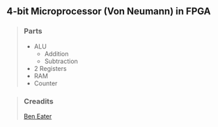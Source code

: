 ## 4-bit Microprocessor (Von Neumann) in FPGA

> ### Parts
> * ALU
>   * Addition
>   * Subtraction
> * 2 Registers
> * RAM
> * Counter

> ### Creadits
>
> [Ben Eater](https://www.youtube.com/watch?v=HyznrdDSSGM&list=PLowKtXNTBypGqImE405J2565dvjafglHU)
